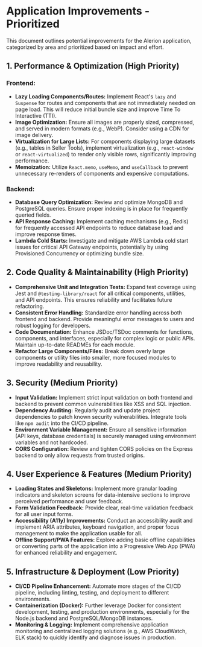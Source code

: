 # Application Improvements - Prioritized

This document outlines potential improvements for the Alerion application, categorized by area and prioritized based on impact and effort.

## 1. Performance & Optimization (High Priority)

### Frontend:

- **Lazy Loading Components/Routes:** Implement React's `lazy` and `Suspense` for routes and components that are not immediately needed on page load. This will reduce initial bundle size and improve Time To Interactive (TTI).
- **Image Optimization:** Ensure all images are properly sized, compressed, and served in modern formats (e.g., WebP). Consider using a CDN for image delivery.
- **Virtualization for Large Lists:** For components displaying large datasets (e.g., tables in Seller Tools), implement virtualization (e.g., `react-window` or `react-virtualized`) to render only visible rows, significantly improving performance.
- **Memoization:** Utilize `React.memo`, `useMemo`, and `useCallback` to prevent unnecessary re-renders of components and expensive computations.

### Backend:

- **Database Query Optimization:** Review and optimize MongoDB and PostgreSQL queries. Ensure proper indexing is in place for frequently queried fields.
- **API Response Caching:** Implement caching mechanisms (e.g., Redis) for frequently accessed API endpoints to reduce database load and improve response times.
- **Lambda Cold Starts:** Investigate and mitigate AWS Lambda cold start issues for critical API Gateway endpoints, potentially by using Provisioned Concurrency or optimizing bundle size.

## 2. Code Quality & Maintainability (High Priority)

- **Comprehensive Unit and Integration Tests:** Expand test coverage using Jest and `@testing-library/react` for all critical components, utilities, and API endpoints. This ensures reliability and facilitates future refactoring.
- **Consistent Error Handling:** Standardize error handling across both frontend and backend. Provide meaningful error messages to users and robust logging for developers.
- **Code Documentation:** Enhance JSDoc/TSDoc comments for functions, components, and interfaces, especially for complex logic or public APIs. Maintain up-to-date READMEs for each module.
- **Refactor Large Components/Files:** Break down overly large components or utility files into smaller, more focused modules to improve readability and reusability.

## 3. Security (Medium Priority)

- **Input Validation:** Implement strict input validation on both frontend and backend to prevent common vulnerabilities like XSS and SQL injection.
- **Dependency Auditing:** Regularly audit and update project dependencies to patch known security vulnerabilities. Integrate tools like `npm audit` into the CI/CD pipeline.
- **Environment Variable Management:** Ensure all sensitive information (API keys, database credentials) is securely managed using environment variables and not hardcoded.
- **CORS Configuration:** Review and tighten CORS policies on the Express backend to only allow requests from trusted origins.

## 4. User Experience & Features (Medium Priority)

- **Loading States and Skeletons:** Implement more granular loading indicators and skeleton screens for data-intensive sections to improve perceived performance and user feedback.
- **Form Validation Feedback:** Provide clear, real-time validation feedback for all user input forms.
- **Accessibility (A11y) Improvements:** Conduct an accessibility audit and implement ARIA attributes, keyboard navigation, and proper focus management to make the application usable for all.
- **Offline Support/PWA Features:** Explore adding basic offline capabilities or converting parts of the application into a Progressive Web App (PWA) for enhanced reliability and engagement.

## 5. Infrastructure & Deployment (Low Priority)

- **CI/CD Pipeline Enhancement:** Automate more stages of the CI/CD pipeline, including linting, testing, and deployment to different environments.
- **Containerization (Docker):** Further leverage Docker for consistent development, testing, and production environments, especially for the Node.js backend and PostgreSQL/MongoDB instances.
- **Monitoring & Logging:** Implement comprehensive application monitoring and centralized logging solutions (e.g., AWS CloudWatch, ELK stack) to quickly identify and diagnose issues in production.
